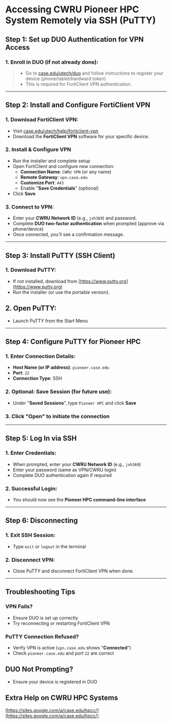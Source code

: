 # Accessing CWRU Pioneer HPC System Remotely via SSH (PuTTY)

## Step 1: Set up DUO Authentication for VPN Access

### 1. Enroll in DUO (if not already done):

> - Go to [case.edu/utech/duo](https://case.edu/utech/duo) and follow instructions to register your device (phone/tablet/hardward token)
> - This is required for FortiClient VPN authentication.

---

## Step 2: Install and Configure FortiClient VPN

### 1. Download FortiClient VPN:

- Visit [case.edu/utech/help/forticlient-vpn](https://case.edu/utech/help/forticlient-vpn)
- Download the **FortiClient VPN** software for your specific device.

### 2. Install & Configure VPN

- Run the installer and complete setup
- Open FortiClient and configure new connection:
  - **Connection Name**: `CWRU VPN` (or any name)
  - **Remote Gateway**: `vpn.case.edu`
  - **Customize Port**: `443`
  - Enable "**Save Credentials**" (optional)
- Click **Save**

### 3. Connect to VPN:

- Enter your **CWRU Network ID** (e.g., `jxh369`) and password.
- Complete **DUO two-factor authentication** when prompted (approve via phone/device)
- Once connected, you'll see a confirmation message.

---

## Step 3: Install PuTTY (SSH Client)

### 1. Download PuTTY:

- If not installed, download from [https://www.putty.org](https://www.putty.org)
- Run the installer (or use the portable version).

## 2. Open PuTTY:

- Launch PuTTY from the Start Menu

---

## Step 4: Configure PuTTY for Pioneer HPC

### 1. Enter Connection Details:

- **Host Name (or IP address)**: `pioneer.case.edu`
- **Port**: `22`
- **Connection Type**: SSH

### 2. Optional: Save Session (for future use):

- Under "**Saved Sessions**", type `Pioneer HPC` and click **Save**

### 3. Click "Open" to initiate the connection

---

## Step 5: Log In via SSH

### 1. Enter Credentials:

- When prompted, enter your **CWRU Network ID** (e.g., `jxh369`)
- Enter your password (same as VPN/CWRU login)
- Complete DUO authentication again if required

### 2. Successful Login:

- You should now see the **Pioneer HPC command-line interface**

---

## Step 6: Disconnecting

### 1. Exit SSH Session:

- Type `exit` or `logout` in the terminal

### 2. Disconnect VPN:

- Close PuTTY and disconnect FortiClient VPN when done.

---

## Troubleshooting Tips

### VPN Fails?

- Ensure DUO is set up correctly
- Try reconnecting or restarting FortiClient VPN

### PuTTY Connection Refused?

- Verify VPN is active (`vpn.case.edu` shows "**Connected**")
- Check `pioneer.case.edu` and port `22` are correct

## DUO Not Prompting?

- Ensure your device is registered in DUO


## Extra Help on CWRU HPC Systems

[https://sites.google.com/a/case.edu/hpcc/](https://sites.google.com/a/case.edu/hpcc/)